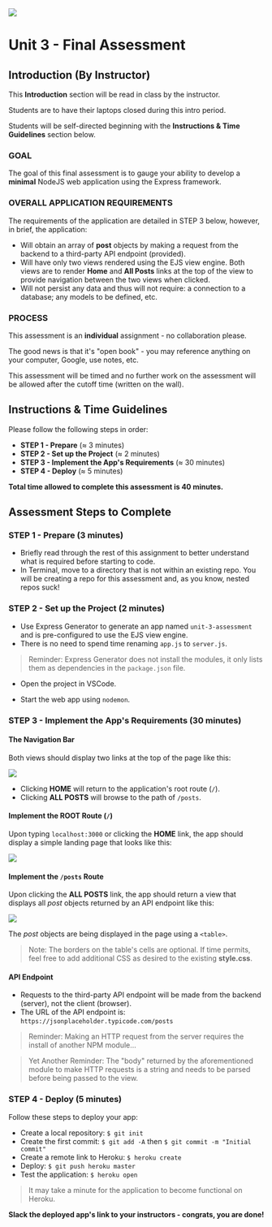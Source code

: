 <img src="https://i.imgur.com/ser5chI.png">

# Unit 3 - Final Assessment

## Introduction (By Instructor)

This **Introduction** section will be read in class by the instructor.

Students are to have their laptops closed during this intro period.

Students will be self-directed beginning with the **Instructions & Time Guidelines** section below.

### GOAL

The goal of this final assessment is to gauge your ability to develop a **minimal** NodeJS web application using the Express framework.

### OVERALL APPLICATION REQUIREMENTS

The requirements of the application are detailed in STEP 3 below, however, in brief, the application:

- Will obtain an array of **post** objects by making a request from the backend to a third-party API endpoint (provided).
- Will have only two views rendered using the EJS view engine. Both views are to render **Home** and **All Posts** links at the top of the view to provide navigation between the two views when clicked.
- Will not persist any data and thus will not require: a connection to a database; any models to be defined, etc.

### PROCESS

This assessment is an **individual** assignment - no collaboration please.

The good news is that it's "open book" - you may reference anything on your computer, Google, use notes, etc.

This assessment will be timed and no further work on the assessment will be allowed after the cutoff time (written on the wall). 

## Instructions & Time Guidelines

Please follow the following steps in order:

- **STEP 1 - Prepare** (&asymp; 3 minutes)
- **STEP 2 - Set up the Project** (&asymp; 2 minutes)
- **STEP 3 - Implement the App's Requirements** (&asymp; 30 minutes)
- **STEP 4 - Deploy** (&asymp; 5 minutes)

**Total time allowed to complete this assessment is 40 minutes.**

## Assessment Steps to Complete

### STEP 1 - Prepare (3 minutes)

- Briefly read through the rest of this assignment to better understand what is required before starting to code.
- In Terminal, move to a directory that is not within an existing repo. You will be creating a repo for this assessment and, as you know, nested repos suck!

### STEP 2 - Set up the Project (2 minutes)

- Use Express Generator to generate an app named `unit-3-assessment` and is pre-configured to use the EJS view engine.
- There is no need to spend time renaming `app.js` to `server.js`.

> Reminder: Express Generator does not install the modules, it only lists them as dependencies in the `package.json` file.

- Open the project in VSCode.

- Start the web app using `nodemon`.

### STEP 3 - Implement the App's Requirements (30 minutes)

#### The Navigation Bar

Both views should display two links at the top of the page like this:

<img src="https://i.imgur.com/Cl0auWw.png">

- Clicking **HOME** will return to the application's root route (`/`).
- Clicking **ALL POSTS** will browse to the path of `/posts`.


#### Implement the ROOT Route (`/`)

Upon typing `localhost:3000` or clicking the **HOME** link, the app should display a simple landing page that looks like this:

<img src="https://i.imgur.com/n2jYliJ.png">

#### Implement the `/posts` Route

Upon clicking the **ALL POSTS** link, the app should return a view that displays all _post_ objects returned by an API endpoint like this:

<img src="https://i.imgur.com/aLVe4KH.png">

The _post_ objects are being displayed in the page using a `<table>`.

> Note: The borders on the table's cells are optional. If time permits, feel free to add additional CSS as desired to the existing **style.css**.

#### API Endpoint

- Requests to the third-party API endpoint will be made from the backend (server), not the client (browser).
- The URL of the API endpoint is: `https://jsonplaceholder.typicode.com/posts`

> Reminder: Making an HTTP request from the server requires the install of another NPM module...

> Yet Another Reminder: The "body" returned by the aforementioned module to make HTTP requests is a string and needs to be parsed before being passed to the view.

### STEP 4 - Deploy (5 minutes)

Follow these steps to deploy your app:

- Create a local repository: `$ git init`
- Create the first commit: `$ git add -A` then `$ git commit -m "Initial commit"`
- Create a remote link to Heroku: `$ heroku create`
- Deploy: `$ git push heroku master`
- Test the application: `$ heroku open`

> It may take a minute for the application to become functional on Heroku.

**Slack the deployed app's link to your instructors - congrats, you are done!**




